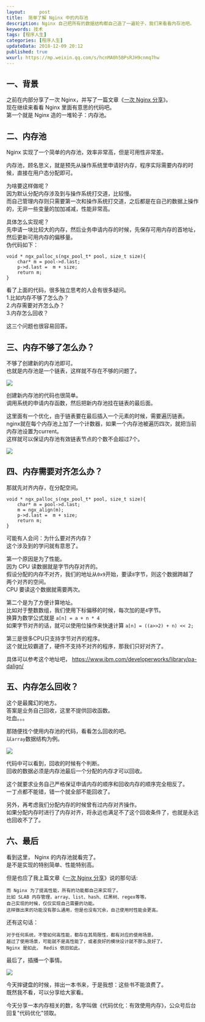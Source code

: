 ```yaml
---   
layout:     post  
title:  简单了解 Nginx 中的内存池
description: Nginx 自己把所有的数据结构都自己造了一遍轮子，我们来看看内存池吧。  
keywords: 技术
tags: [程序人生]  
categories: [程序人生]  
updateData: 2018-12-09 20:12 
published: true   
wxurl: https://mp.weixin.qq.com/s/hcnMA0h5BPsRJH9cnmq7hw  
---  
```


 


## 一、背景

之前在内部分享了一次 Nginx，并写了一篇文章《[一次 Nginx 分享](https://mp.weixin.qq.com/s/wGscVGR7Ytf8uMWzEwOjLQ)》。  
现在继续来看看 Nginx 里面有意思的代码吧。  
第一个就是 Nginx 造的一堆轮子：内存池。  


## 二、内存池  

Nginx 实现了一个简单的内存池，效率非常高，但是可用性非常差。  


内存池，顾名思义，就是预先从操作系统里申请好内存，程序实际需要内存的时候，直接在用户态分配即可。  


为啥要这样做呢？  
因为默认分配内存涉及到与操作系统打交道，比较慢。  
而自己管理内存则只需要第一次和操作系统打交道，之后都是在自己的数据上操作的，无非一些变量的加加减减，性能非常高。  

具体怎么实现呢？  
先申请一块比较大的内存，然后业务申请内存的时候，先保存可用内存的首地址，然后更新可用内存的偏移量。  
伪代码如下：  


```
void * ngx_palloc_s(ngx_pool_t* pool, size_t size){
    char* m = pool->d.last;
    p->d.last =  m + size;
    return m;
}
```


看了上面的代码，很多独立思考的人会有很多疑问。  
1.比如内存不够了怎么办？  
2.内存需要对齐怎么办？  
3.内存怎么回收？  


这三个问题也很容易回答。  


## 三、内存不够了怎么办？  


不够了创建新的内存池即可。  
也就是内存池是一个链表，这样就不存在不够的问题了。  


![](http://res2018.tiankonguse.com/images/2018/12/20181209212358.png)  


创建新内存池的代码也很简单。  
调用系统的申请内存函数，然后把新内存池挂在链表的最后面。  


这里面有一个优化，由于链表要在最后插入一个元素的时候，需要遍历链表。  
nginx就在每个内存池上加了一个计数器，如果一个内存池被遍历四次，就把当前内存池设置为current。  
这样就可以保证内存池有效链表节点的个数不会超过7个。  


![](http://res2018.tiankonguse.com/images/2018/12/20181209212707.png)  


## 四、内存需要对齐怎么办？  


那就先对齐内存，在分配空间。  


```
void * ngx_palloc_s(ngx_pool_t* pool, size_t size){
    char* m = pool->d.last;
    m = ngx_align(m);
    p->d.last =  m + size;
    return m;
}
```


可能有人会问：为什么要对齐内存？  
这个涉及到的学问就有意思了。  


第一个原因是为了性能。  
因为 CPU 读数据就是字节内存对齐的。  
假设分配的内存不对齐，我们的地址从`0x9`开始，要读`8`字节，则这个数据跨越了两个对齐的空间。  
CPU 要读这个数据就需要两次。  


第二个是为了方便计算地址。  
比如对于整数数组，我们使用下标偏移的时候，每次加的是`4`字节。  
换算为数学公式就是 `a[n] = a + n * 4`  
如果字节对齐的话，就可以使用位操作来快速计算 `a[n] = ((a>>2) + n) << 2;`  


第三是很多CPU只支持字节对齐的程序。  
这个就比较霸道了，硬件不支持不对齐的程序，那我们只好对齐了。  


具体可以参考这个地址吧， https://www.ibm.com/developerworks/library/pa-dalign/  


## 五、内存怎么回收？  


这个是最魔幻的地方。  
答案是业务自己回收，这里不提供回收函数。  
吐血。。。  


那随便找个使用内存池的代码，看看怎么回收的吧。  
以`array`数据结构为例。  


![](http://res2018.tiankonguse.com/images/2018/12/20181209210935.png)


代码中可以看到，回收的时候有个判断。  
回收的数据必须是内存池最后一个分配的内存才可以回收。  


这个就要求业务自己严格保证申请内存的顺序和回收内存的顺序完全相反了。  
一丁点都不能错，错一个就全部不能回收了。  


另外，再考虑我们分配内存的时候曾有过内存对齐操作。  
如果分配内存时进行了内存对齐，将永远也满足不了这个回收条件了，也就是永远也回收不了了。  


## 六、最后


看到这里， Nginx 的内存池就看完了。  
是不是实现的特别简单、性能特别高。  


但是也应了我上篇文章《[一次 Nginx 分享](https://mp.weixin.qq.com/s/wGscVGR7Ytf8uMWzEwOjLQ)》说的那句话:  


```
而 Nginx 为了提高性能，所有的功能都自己来实现了。  
比如 SLAB 内存管理，array、list、hash、红黑树、regex等等。  
自己实现的时候，仅仅实现自己需要的功能。  
这样做出来的功能没有那么通用，但是也没有冗余，自己使用时性能会更高。  
```


还有这句话：  

```
对于任何系统，不管如何高性能，都存在其局限性，都有对应的使用场景。  
越过了使用场景，可能就不是高性能了，或者良好的模块设计就不那么良好了。  
Nginx 是如此， Redis 依旧如此。  
```


最后了，插播一个事情。  


![](http://res2018.tiankonguse.com/images/2018/12/20181209213143.jpg)  

今天摔键盘的时候，摔出一本书来，于是我想：这些书不能浪费了。  
既然我不看，可以分享给大家看。  


今天分享一本内存相关的数，名字叫做《代码优化：有效使用内存》，公众号后台回复"代码优化"领取。  




